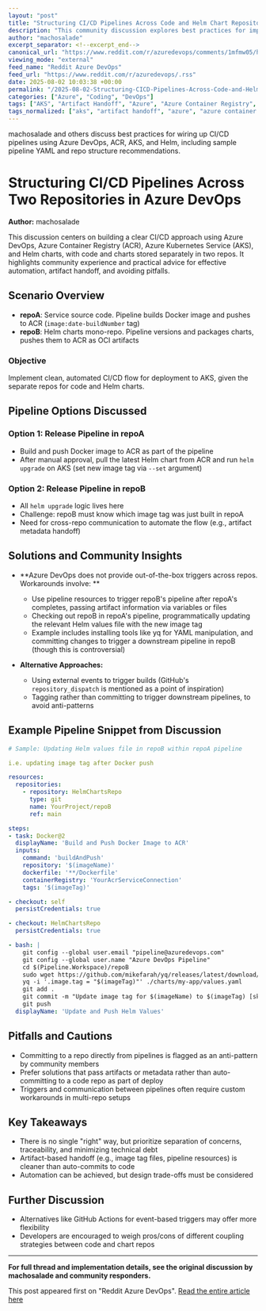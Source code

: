 ```yaml
---
layout: "post"
title: "Structuring CI/CD Pipelines Across Code and Helm Chart Repositories in Azure DevOps"
description: "This community discussion explores best practices for implementing CI/CD pipelines in an Azure DevOps environment, where application code and Helm charts are stored in separate repositories. It covers key tools like Azure DevOps Pipelines, ACR, AKS, and Helm, shares real-world pipeline example snippets, workflow design strategies, and tackles challenges with artifact handoffs and automation between repos. The conversation includes community tips and warns about common anti-patterns."
author: "machosalade"
excerpt_separator: <!--excerpt_end-->
canonical_url: "https://www.reddit.com/r/azuredevops/comments/1mfmw05/how_to_structure_cicd_pipelines_across_two_repos/"
viewing_mode: "external"
feed_name: "Reddit Azure DevOps"
feed_url: "https://www.reddit.com/r/azuredevops/.rss"
date: 2025-08-02 10:03:38 +00:00
permalink: "/2025-08-02-Structuring-CICD-Pipelines-Across-Code-and-Helm-Chart-Repositories-in-Azure-DevOps.html"
categories: ["Azure", "Coding", "DevOps"]
tags: ["AKS", "Artifact Handoff", "Azure", "Azure Container Registry", "Azure DevOps", "Build Automation", "CI/CD", "Coding", "Community", "DevOps", "Docker", "Helm", "IaC", "Mono Repo", "Multi Repo CI/CD", "Pipelines", "Repository Structure", "YAML Pipelines"]
tags_normalized: ["aks", "artifact handoff", "azure", "azure container registry", "azure devops", "build automation", "cislashcd", "coding", "community", "devops", "docker", "helm", "iac", "mono repo", "multi repo cislashcd", "pipelines", "repository structure", "yaml pipelines"]
---
```


machosalade and others discuss best practices for wiring up CI/CD pipelines using Azure DevOps, ACR, AKS, and Helm, including sample pipeline YAML and repo structure recommendations.<!--excerpt_end-->

# Structuring CI/CD Pipelines Across Two Repositories in Azure DevOps

**Author:** machosalade

This discussion centers on building a clear CI/CD approach using Azure DevOps, Azure Container Registry (ACR), Azure Kubernetes Service (AKS), and Helm charts, with code and charts stored separately in two repos. It highlights community experience and practical advice for effective automation, artifact handoff, and avoiding pitfalls.

## Scenario Overview

- **repoA**: Service source code. Pipeline builds Docker image and pushes to ACR (`image:date-buildNumber` tag)
- **repoB**: Helm charts mono-repo. Pipeline versions and packages charts, pushes them to ACR as OCI artifacts

### Objective

Implement clean, automated CI/CD flow for deployment to AKS, given the separate repos for code and Helm charts.

## Pipeline Options Discussed

### Option 1: Release Pipeline in repoA

- Build and push Docker image to ACR as part of the pipeline
- After manual approval, pull the latest Helm chart from ACR and run `helm upgrade` on AKS (set new image tag via `--set` argument)

### Option 2: Release Pipeline in repoB

- All `helm upgrade` logic lives here
- Challenge: repoB must know which image tag was just built in repoA
- Need for cross-repo communication to automate the flow (e.g., artifact metadata handoff)

## Solutions and Community Insights

- **Azure DevOps does not provide out-of-the-box triggers across repos. Workarounds involve: **
  - Use pipeline resources to trigger repoB's pipeline after repoA's completes, passing artifact information via variables or files
  - Checking out repoB in repoA's pipeline, programmatically updating the relevant Helm values file with the new image tag
  - Example includes installing tools like yq for YAML manipulation, and committing changes to trigger a downstream pipeline in repoB (though this is controversial)

- **Alternative Approaches:**
  - Using external events to trigger builds (GitHub's `repository_dispatch` is mentioned as a point of inspiration)
  - Tagging rather than committing to trigger downstream pipelines, to avoid anti-patterns

## Example Pipeline Snippet from Discussion

```yaml
# Sample: Updating Helm values file in repoB within repoA pipeline

i.e. updating image tag after Docker push

resources:
  repositories:
    - repository: HelmChartsRepo
      type: git
      name: YourProject/repoB
      ref: main

steps:
- task: Docker@2
  displayName: 'Build and Push Docker Image to ACR'
  inputs:
    command: 'buildAndPush'
    repository: '$(imageName)'
    dockerfile: '**/Dockerfile'
    containerRegistry: 'YourAcrServiceConnection'
    tags: '$(imageTag)'

- checkout: self
  persistCredentials: true

- checkout: HelmChartsRepo
  persistCredentials: true

- bash: |
    git config --global user.email "pipeline@azuredevops.com"
    git config --global user.name "Azure DevOps Pipeline"
    cd $(Pipeline.Workspace)/repoB
    sudo wget https://github.com/mikefarah/yq/releases/latest/download/yq_linux_amd64 -O /usr/bin/yq && sudo chmod +x /usr/bin/yq
    yq -i '.image.tag = "$(imageTag)"' ./charts/my-app/values.yaml
    git add .
    git commit -m "Update image tag for $(imageName) to $(imageTag) [skip ci]"
    git push
  displayName: 'Update and Push Helm Values'
```

## Pitfalls and Cautions

- Committing to a repo directly from pipelines is flagged as an anti-pattern by community members
- Prefer solutions that pass artifacts or metadata rather than auto-committing to a code repo as part of deploy
- Triggers and communication between pipelines often require custom workarounds in multi-repo setups

## Key Takeaways

- There is no single "right" way, but prioritize separation of concerns, traceability, and minimizing technical debt
- Artifact-based handoff (e.g., image tag files, pipeline resources) is cleaner than auto-commits to code
- Automation can be achieved, but design trade-offs must be considered

## Further Discussion

- Alternatives like GitHub Actions for event-based triggers may offer more flexibility
- Developers are encouraged to weigh pros/cons of different coupling strategies between code and chart repos

---
**For full thread and implementation details, see the original discussion by machosalade and community responders.**

This post appeared first on "Reddit Azure DevOps". [Read the entire article here](https://www.reddit.com/r/azuredevops/comments/1mfmw05/how_to_structure_cicd_pipelines_across_two_repos/)
